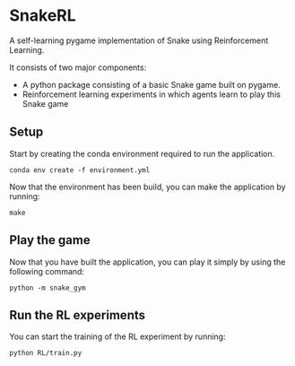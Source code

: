 # SnakeRL
A self-learning pygame implementation of Snake using Reinforcement Learning.

It consists of two major components:
- A python package consisting of a basic Snake game built on pygame.
- Reinforcement learning experiments in which agents learn to play this Snake game

## Setup

Start by creating the conda environment required to run the application.
```
conda env create -f environment.yml
```

Now that the environment has been build, you can make the application by running:
```
make
```

## Play the game

Now that you have built the application, you can play it simply by using the following command:
```
python -m snake_gym
```

## Run the RL experiments

You can start the training of the RL experiment by running:
```
python RL/train.py
```
